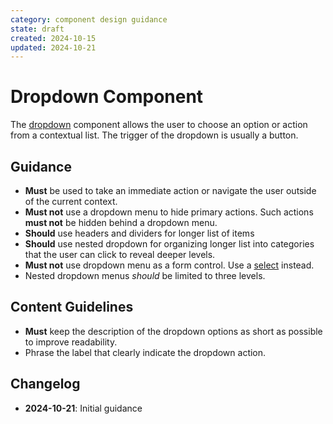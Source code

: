 ```yaml
---
category: component design guidance
state: draft
created: 2024-10-15
updated: 2024-10-21
---
```


# Dropdown Component

The [dropdown](https://clarity.design/documentation/dropdown) component allows the user to choose an option or action from a contextual list. The trigger of the dropdown is usually a button.

## Guidance

- **Must** be used to take an immediate action or navigate the user outside of the current context.
- **Must not** use a dropdown menu to hide primary actions. Such actions **must not** be hidden behind a dropdown menu.
- **Should** use headers and dividers for longer list of items  
- **Should** use nested dropdown for organizing longer list into categories that the user can click to reveal deeper levels.
- **Must not** use dropdown menu as a form control. Use a [select](https://clarity.design/documentation/select) instead.
- Nested dropdown menus *should* be limited to three levels.

## Content Guidelines

- **Must** keep the description of the dropdown options as short as possible to improve readability.
- Phrase the label that clearly indicate the dropdown action.


## Changelog

- **2024-10-21**: Initial guidance
